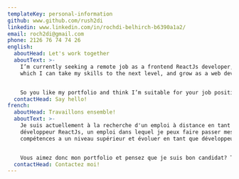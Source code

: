 ```yaml
---
templateKey: personal-information
github: www.github.com/rush2di
linkedin: www.linkedin.com/in/rochdi-belhirch-b6390a1a2/
email: roch2di@gmail.com
phone: 2126 76 74 74 26
english:
  aboutHead: Let's work together
  aboutText: >-
    I’m currently seeking a remote job as a frontend ReactJs developer, a job in
    which I can take my skills to the next level, and grow as a web developer.


    So you like my portfolio and think I’m suitable for your job position ? Let’s work togheter ! 
  contactHead: Say hello!
french:
  aboutHead: Travaillons ensemble!
  aboutText: >-
    Je suis actuellement à la recherche d'un emploi à distance en tant que
    développeur ReactJs, un emploi dans lequel je peux faire passer mes
    compétences a un niveau supérieur et évoluer en tant que développeur Web.


    Vous aimez donc mon portfolio et pensez que je suis bon candidat? Travaillons ensemble!
  contactHead: Contactez moi!
---
```

